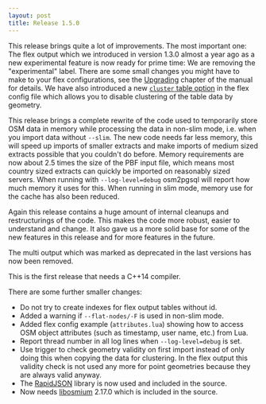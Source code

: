 ```yaml
---
layout: post
title: Release 1.5.0
---
```


This release brings quite a lot of improvements. The most important one: The
flex output which we introduced in version 1.3.0 almost a year ago as a new
experimental feature is now ready for prime time: We are removing the
"experimental" label. There are some small changes you might have to make
to your flex configurations, see the
[Upgrading](https://osm2pgsql.org/doc/manual.html#upgrading) chapter of the
manual for details. We have also introduced a new [`cluster` table
option](https://osm2pgsql.org/doc/manual.html#advanced-table-definition) in
the flex config file which allows you to disable clustering of the table data
by geometry.

This release brings a complete rewrite of the code used to temporarily store
OSM data in memory while processing the data in non-slim mode, i.e. when you
import data without `--slim`. The new code needs far less memory, this will
speed up imports of smaller extracts and make imports of medium sized extracts
possible that you couldn't do before. Memory requirements are now about 2.5
times the size of the PBF input file, which means most country sized extracts
can quickly be imported on reasonably sized servers. When running with
`--log-level=debug` osm2pgsql will report how much memory it uses for this.
When running in slim mode, memory use for the cache has also been reduced.

Again this release contains a huge amount of internal cleanups and
restructurings of the code. This makes the code more robust, easier to
understand and change. It also gave us a more solid base for some of the new
features in this release and for more features in the future.

The multi output which was marked as deprecated in the last versions has now
been removed.

This is the first release that needs a C++14 compiler.

There are some further smaller changes:
* Do not try to create indexes for flex output tables without id.
* Added a warning if `--flat-nodes/-F` is used in non-slim mode.
* Added flex config example (`attributes.lua`) showing how to access
  OSM object attributes (such as timestamp, user name, etc.) from Lua.
* Report thread number in all log lines when `--log-level=debug` is set.
* Use trigger to check geometry validity on first import instead of only doing
  this when copying the data for clustering. In the flex output this validity
  check is not used any more for point geometries because they are always
  valid anyway.
* The [RapidJSON](https://rapidjson.org) library is now used and included
  in the source.
* Now needs [libosmium](https://osmcode.org/libosmium/) 2.17.0 which is
  included in the source.

